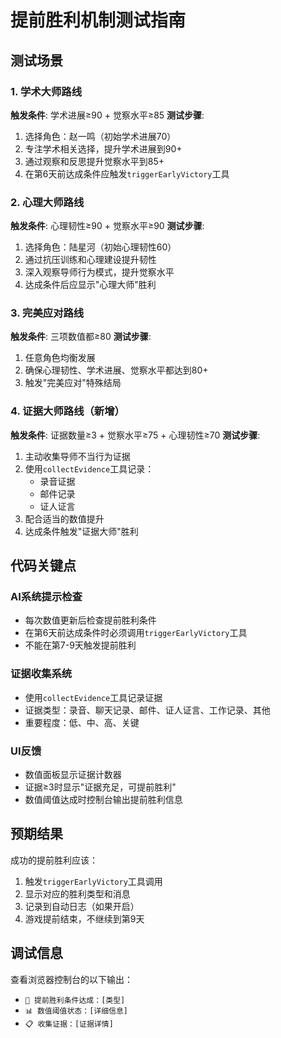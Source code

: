 # 提前胜利机制测试指南

## 测试场景

### 1. 学术大师路线
**触发条件**: 学术进展≥90 + 觉察水平≥85
**测试步骤**:
1. 选择角色：赵一鸣（初始学术进展70）
2. 专注学术相关选择，提升学术进展到90+
3. 通过观察和反思提升觉察水平到85+
4. 在第6天前达成条件应触发`triggerEarlyVictory`工具

### 2. 心理大师路线
**触发条件**: 心理韧性≥90 + 觉察水平≥90
**测试步骤**:
1. 选择角色：陆星河（初始心理韧性60）
2. 通过抗压训练和心理建设提升韧性
3. 深入观察导师行为模式，提升觉察水平
4. 达成条件后应显示"心理大师"胜利

### 3. 完美应对路线
**触发条件**: 三项数值都≥80
**测试步骤**:
1. 任意角色均衡发展
2. 确保心理韧性、学术进展、觉察水平都达到80+
3. 触发"完美应对"特殊结局

### 4. 证据大师路线（新增）
**触发条件**: 证据数量≥3 + 觉察水平≥75 + 心理韧性≥70
**测试步骤**:
1. 主动收集导师不当行为证据
2. 使用`collectEvidence`工具记录：
   - 录音证据
   - 邮件记录
   - 证人证言
3. 配合适当的数值提升
4. 达成条件触发"证据大师"胜利

## 代码关键点

### AI系统提示检查
- 每次数值更新后检查提前胜利条件
- 在第6天前达成条件时必须调用`triggerEarlyVictory`工具
- 不能在第7-9天触发提前胜利

### 证据收集系统
- 使用`collectEvidence`工具记录证据
- 证据类型：录音、聊天记录、邮件、证人证言、工作记录、其他
- 重要程度：低、中、高、关键

### UI反馈
- 数值面板显示证据计数器
- 证据≥3时显示"证据充足，可提前胜利"
- 数值阈值达成时控制台输出提前胜利信息

## 预期结果

成功的提前胜利应该：
1. 触发`triggerEarlyVictory`工具调用
2. 显示对应的胜利类型和消息
3. 记录到自动日志（如果开启）
4. 游戏提前结束，不继续到第9天

## 调试信息

查看浏览器控制台的以下输出：
- `🎊 提前胜利条件达成：[类型]`
- `📊 数值阈值状态：[详细信息]`
- `📋 收集证据：[证据详情]`